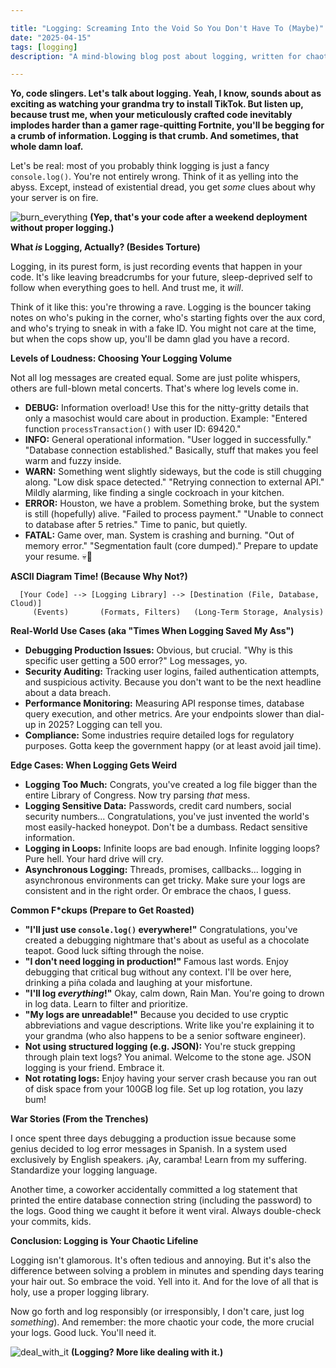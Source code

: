 ```yaml
---

title: "Logging: Screaming Into the Void So You Don't Have To (Maybe)"
date: "2025-04-15"
tags: [logging]
description: "A mind-blowing blog post about logging, written for chaotic Gen Z engineers."

---
```


**Yo, code slingers. Let's talk about logging. Yeah, I know, sounds about as exciting as watching your grandma try to install TikTok. But listen up, because trust me, when your meticulously crafted code inevitably implodes harder than a gamer rage-quitting Fortnite, you'll be begging for a crumb of information. Logging is that crumb. And sometimes, that whole damn loaf.**

Let's be real: most of you probably think logging is just a fancy `console.log()`. You're not entirely wrong. Think of it as yelling into the abyss. Except, instead of existential dread, you get *some* clues about why your server is on fire.

![burn_everything](https://i.kym-cdn.com/photos/images/newsfeed/002/652/961/a02.jpg)
**(Yep, that's your code after a weekend deployment without proper logging.)**

**What *is* Logging, Actually? (Besides Torture)**

Logging, in its purest form, is just recording events that happen in your code. It's like leaving breadcrumbs for your future, sleep-deprived self to follow when everything goes to hell. And trust me, it *will*.

Think of it like this: you're throwing a rave. Logging is the bouncer taking notes on who's puking in the corner, who's starting fights over the aux cord, and who's trying to sneak in with a fake ID. You might not care at the time, but when the cops show up, you'll be damn glad you have a record.

**Levels of Loudness: Choosing Your Logging Volume**

Not all log messages are created equal. Some are just polite whispers, others are full-blown metal concerts. That's where log levels come in.

*   **DEBUG:** Information overload! Use this for the nitty-gritty details that only a masochist would care about in production. Example: "Entered function `processTransaction()` with user ID: 69420."
*   **INFO:** General operational information. "User logged in successfully." "Database connection established." Basically, stuff that makes you feel warm and fuzzy inside.
*   **WARN:** Something went slightly sideways, but the code is still chugging along. "Low disk space detected." "Retrying connection to external API." Mildly alarming, like finding a single cockroach in your kitchen.
*   **ERROR:** Houston, we have a problem. Something broke, but the system is still (hopefully) alive. "Failed to process payment." "Unable to connect to database after 5 retries." Time to panic, but quietly.
*   **FATAL:** Game over, man. System is crashing and burning. "Out of memory error." "Segmentation fault (core dumped)." Prepare to update your resume. 💀🙏

**ASCII Diagram Time! (Because Why Not?)**

```
  [Your Code] --> [Logging Library] --> [Destination (File, Database, Cloud)]
     (Events)       (Formats, Filters)   (Long-Term Storage, Analysis)
```

**Real-World Use Cases (aka "Times When Logging Saved My Ass")**

*   **Debugging Production Issues:** Obvious, but crucial. "Why is this specific user getting a 500 error?" Log messages, yo.
*   **Security Auditing:** Tracking user logins, failed authentication attempts, and suspicious activity. Because you don't want to be the next headline about a data breach.
*   **Performance Monitoring:** Measuring API response times, database query execution, and other metrics. Are your endpoints slower than dial-up in 2025? Logging can tell you.
*   **Compliance:** Some industries require detailed logs for regulatory purposes. Gotta keep the government happy (or at least avoid jail time).

**Edge Cases: When Logging Gets Weird**

*   **Logging Too Much:** Congrats, you've created a log file bigger than the entire Library of Congress. Now try parsing *that* mess.
*   **Logging Sensitive Data:** Passwords, credit card numbers, social security numbers... Congratulations, you've just invented the world's most easily-hacked honeypot. Don't be a dumbass. Redact sensitive information.
*   **Logging in Loops:** Infinite loops are bad enough. Infinite logging loops? Pure hell. Your hard drive will cry.
*   **Asynchronous Logging:** Threads, promises, callbacks... logging in asynchronous environments can get tricky. Make sure your logs are consistent and in the right order. Or embrace the chaos, I guess.

**Common F\*ckups (Prepare to Get Roasted)**

*   **"I'll just use `console.log()` everywhere!"** Congratulations, you've created a debugging nightmare that's about as useful as a chocolate teapot. Good luck sifting through the noise.
*   **"I don't need logging in production!"** Famous last words. Enjoy debugging that critical bug without any context. I'll be over here, drinking a piña colada and laughing at your misfortune.
*   **"I'll log *everything*!"** Okay, calm down, Rain Man. You're going to drown in log data. Learn to filter and prioritize.
*   **"My logs are unreadable!"** Because you decided to use cryptic abbreviations and vague descriptions. Write like you're explaining it to your grandma (who also happens to be a senior software engineer).
*   **Not using structured logging (e.g. JSON):** You're stuck grepping through plain text logs? You animal. Welcome to the stone age. JSON logging is your friend. Embrace it.
*   **Not rotating logs:** Enjoy having your server crash because you ran out of disk space from your 100GB log file. Set up log rotation, you lazy bum!

**War Stories (From the Trenches)**

I once spent three days debugging a production issue because some genius decided to log error messages in Spanish. In a system used exclusively by English speakers. ¡Ay, caramba! Learn from my suffering. Standardize your logging language.

Another time, a coworker accidentally committed a log statement that printed the entire database connection string (including the password) to the logs. Good thing we caught it before it went viral. Always double-check your commits, kids.

**Conclusion: Logging is Your Chaotic Lifeline**

Logging isn't glamorous. It's often tedious and annoying. But it's also the difference between solving a problem in minutes and spending days tearing your hair out. So embrace the void. Yell into it. And for the love of all that is holy, use a proper logging library.

Now go forth and log responsibly (or irresponsibly, I don't care, just log *something*). And remember: the more chaotic your code, the more crucial your logs. Good luck. You'll need it.

![deal_with_it](https://i.imgflip.com/1ihzfe.jpg)
**(Logging? More like dealing with it.)**
